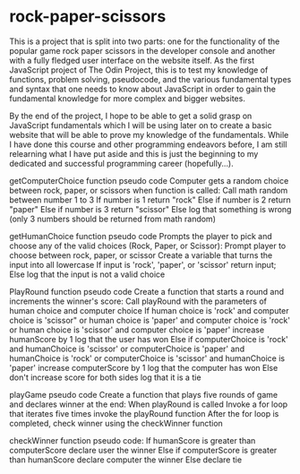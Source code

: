 # rock-paper-scissors
This is a project that is split into two parts: one for the functionality of the popular game rock paper scissors in the developer console and another with a fully fledged user interface on the website itself. As the first JavaScript project of The Odin Project, this is to test my knowledge of functions, problem solving, pseudocode, and the various fundamental types and syntax that one needs to know about JavaScript in order to gain the fundamental knowledge for more complex and bigger websites.

By the end of the project, I hope to be able to get a solid grasp on JavaScript fundamentals which I will be using later on to create a basic website that will be able to prove my knowledge of the fundamentals. While I have done this course and other programming endeavors before, I am still relearning what I have put aside and this is just the beginning to my dedicated and successful programming career (hopefully...).


getComputerChoice function pseudo code
Computer gets a random choice between rock, paper, or scissors when function is called:
Call math random between number 1 to 3
If number is 1
  return "rock"
Else if number is 2
  return "paper"
Else if number is 3
  return "scissor"
Else
  log that something is wrong (only 3 numbers should be returned from math random)

getHumanChoice function pseudo code
Prompts the player to pick and choose any of the valid choices (Rock, Paper, or Scissor):
Prompt player to choose between rock, paper, or scissor
Create a variable that turns the input into all lowercase
If input is 'rock', 'paper', or 'scissor'
  return input;
Else 
  log that the input is not a valid choice

PlayRound function pseudo code
Create a function that starts a round and increments the winner's score:
Call playRound with the parameters of human choice and computer choice
If human choice is 'rock' and computer choice is 'scissor" or human choice is 'paper' and computer choice is 'rock' or human choice is 'scissor' and computer choice is 'paper'
  increase humanScore by 1
  log that the user has won
Else if computerChoice is 'rock' and humanChoice is 'scissor' or computerChoice is 'paper' and humanChoice is 'rock' or computerChoice is 'scissor' and humanChoice is 'paper'
  increase computerScore by 1
  log that the computer has won
Else 
  don't increase score for both sides
  log that it is a tie

playGame pseudo code
Create a function that plays five rounds of game and declares winner at the end:
When playRound is called
Invoke a for loop that iterates five times
  invoke the playRound function
After the for loop is completed, check winner using the checkWinner function

checkWinner function pseudo code:
If humanScore is greater than computerScore
  declare user the winner
Else if computerScore is greater than humanScore
  declare computer the winner
Else declare tie